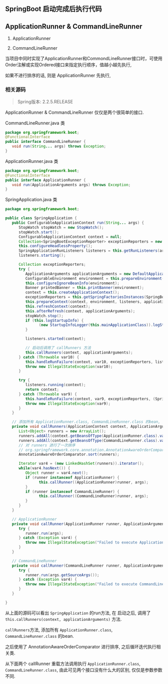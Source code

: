## SpringBoot 启动完成后执行代码

## ApplicationRunner & CommandLineRunner

1. ApplicationRunner

2. CommandLineRunner

当项目中同时实现了ApplicationRunner和CommondLineRunner接口时，可使用Order注解或实现Ordered接口来指定执行顺序，值越小越先执行,

如果不进行排序的话, 则是 ApplicationRunner 先执行, 

### 相关源码

> Spring版本: 2.2.5.RELEASE

ApplicationRunner & CommandLineRunner 仅仅是两个很简单的接口.

CommandLineRunner.java 类

   ```java
   package org.springframework.boot;
   @FunctionalInterface
   public interface CommandLineRunner {
      void run(String... args) throws Exception;
   }
   ```

ApplicationRunner.java 类

   ```java
   package org.springframework.boot;
   @FunctionalInterface
   public interface ApplicationRunner {
      void run(ApplicationArguments args) throws Exception;
   }
   ```

SpringApplication.java 类

   ```java
   package org.springframework.boot;

   public class SpringApplication {
      public ConfigurableApplicationContext run(String... args) {
         StopWatch stopWatch = new StopWatch();
         stopWatch.start();
         ConfigurableApplicationContext context = null;
         Collection<SpringBootExceptionReporter> exceptionReporters = new ArrayList();
         this.configureHeadlessProperty();
         SpringApplicationRunListeners listeners = this.getRunListeners(args);
         listeners.starting();

         Collection exceptionReporters;
         try {
            ApplicationArguments applicationArguments = new DefaultApplicationArguments(args);
            ConfigurableEnvironment environment = this.prepareEnvironment(listeners, applicationArguments);
            this.configureIgnoreBeanInfo(environment);
            Banner printedBanner = this.printBanner(environment);
            context = this.createApplicationContext();
            exceptionReporters = this.getSpringFactoriesInstances(SpringBootExceptionReporter.class, new Class[]{ConfigurableApplicationContext.class}, context);
            this.prepareContext(context, environment, listeners, applicationArguments, printedBanner);
            this.refreshContext(context);
            this.afterRefresh(context, applicationArguments);
            stopWatch.stop();
            if (this.logStartupInfo) {
                  (new StartupInfoLogger(this.mainApplicationClass)).logStarted(this.getApplicationLog(), stopWatch);
            }

            listeners.started(context);

            // 启动后调用了 callRunners 方法
            this.callRunners(context, applicationArguments);
         } catch (Throwable var10) {
            this.handleRunFailure(context, var10, exceptionReporters, listeners);
            throw new IllegalStateException(var10);
         }

         try {
            listeners.running(context);
            return context;
         } catch (Throwable var9) {
            this.handleRunFailure(context, var9, exceptionReporters, (SpringApplicationRunListeners)null);
            throw new IllegalStateException(var9);
         }
      }

      // 添加所有 ApplicationRunner.class, CommandLineRunner.class 的bean, 进行依次执行.
      private void callRunners(ApplicationContext context, ApplicationArguments args) {
         List<Object> runners = new ArrayList();
         runners.addAll(context.getBeansOfType(ApplicationRunner.class).values());
         runners.addAll(context.getBeansOfType(CommandLineRunner.class).values());
         // 对 runners 进行了一次排序
         // org.springframework.core.annotation.AnnotationAwareOrderComparator 方法继承了 OrderComparator 类, 可以使用 Order 进行排序
         AnnotationAwareOrderComparator.sort(runners);

         Iterator var4 = (new LinkedHashSet(runners)).iterator();
         while(var4.hasNext()) {
            Object runner = var4.next();
            if (runner instanceof ApplicationRunner) {
                  this.callRunner((ApplicationRunner)runner, args);
            }
            if (runner instanceof CommandLineRunner) {
                  this.callRunner((CommandLineRunner)runner, args);
            }
         }
      }

      // ApplicationRunner
      private void callRunner(ApplicationRunner runner, ApplicationArguments args) {
         try {
            runner.run(args);
         } catch (Exception var4) {
            throw new IllegalStateException("Failed to execute ApplicationRunner", var4);
         }
      }

      // CommandLineRunner
      private void callRunner(CommandLineRunner runner, ApplicationArguments args) {
         try {
            runner.run(args.getSourceArgs());
         } catch (Exception var4) {
            throw new IllegalStateException("Failed to execute CommandLineRunner", var4);
         }
      }

   }
   ```

从上面的源码可以看出 `SpringApplication` 的run方法, 在 启动之后, 调用了 `this.callRunners(context, applicationArguments)` 方法.

`callRunners`方法, 添加所有 `ApplicationRunner.class`, `CommandLineRunner.class` 的bean.

之后使用了 AnnotationAwareOrderComparator 进行排序, 之后循环迭代执行相关类.

从下面两个 callRunner 重载方法调用执行 `ApplicationRunner.class`, `CommandLineRunner.class`, 由此可见两个接口没有什么大的区别, 仅仅是参数参数不同.
